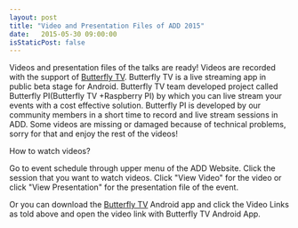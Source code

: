 ```yaml
---
layout: post
title: "Video and Presentation Files of ADD 2015"
date:   2015-05-30 09:00:00
isStaticPost: false
---
```


Videos and presentation files of the talks are ready! Videos are recorded with the support of [Butterfly TV](https://play.google.com/store/apps/details?id=com.butterfly). Butterfly TV is a live streaming app in public beta stage for Android. Butterfly TV team developed project called Butterfly PI(Butterfly TV +Raspberry PI) by which you can live stream your events with a cost effective solution. Butterfly PI is developed by our community members in a short time to record  and live stream sessions in ADD. Some videos are missing or damaged because of technical problems, sorry for that and enjoy the rest of the videos!

How to watch videos?

Go to event schedule through upper menu of the ADD Website. Click the session that you want to watch videos. Click "View Video" for the video or click "View Presentation" for the presentation file of the event.

Or you can download the [Butterfly TV](https://play.google.com/store/apps/details?id=com.butterfly) Android app and click the Video Links as told above and open the video link with Butterfly TV Android App.


        

